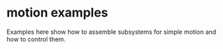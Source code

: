 # motion examples

Examples here show how to assemble subsystems for simple motion and how to control them.